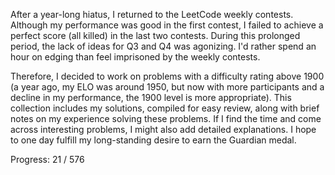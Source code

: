 After a year-long hiatus, I returned to the LeetCode weekly contests. Although my performance was good in the first contest, I failed to achieve a perfect score (all killed) in the last two contests. During this prolonged period, the lack of ideas for Q3 and Q4 was agonizing. I'd rather spend an hour on edging than feel imprisoned by the weekly contests. 

Therefore, I decided to work on problems with a difficulty rating above 1900 (a year ago, my ELO was around 1950, but now with more participants and a decline in my performance, the 1900 level is more appropriate). This collection includes my solutions, compiled for easy review, along with brief notes on my experience solving these problems. If I find the time and come across interesting problems, I might also add detailed explanations. I hope to one day fulfill my long-standing desire to earn the Guardian medal.

Progress: 21 / 576